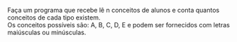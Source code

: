 Faça um programa que recebe lê n conceitos de alunos e conta quantos conceitos de cada tipo existem.</br>
Os conceitos possíveis são: A, B, C, D, E e podem ser fornecidos com letras maiúsculas ou minúsculas.</br>
